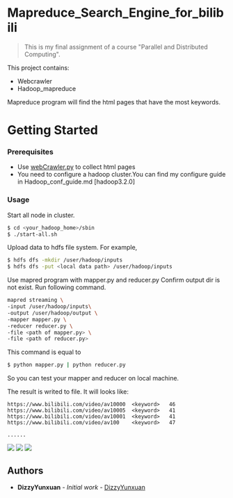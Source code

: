 # Mapreduce_Search_Engine_for_bilibili

> This is my final assignment of a course "Parallel and Distributed Computing".

This project contains: 
* Webcrawler
* Hadoop_mapreduce

Mapreduce program will find the html pages that have the most keywords.


# Getting Started

### Prerequisites
* Use [webCrawler.py](https://github.com/DizzyYunxuan/Mapreduce_Search_Program_for_bilibili/blob/master/webCrawler.py) to collect html pages
* You need to configure a hadoop cluster.You can find my configure guide in Hadoop_conf_guide.md [hadoop3.2.0]

### Usage

Start all node in cluster.

```sh
$ cd <your_hadoop_home>/sbin
$ ./start-all.sh
```

Upload data to hdfs file system. For example,

```sh
$ hdfs dfs -mkdir /user/hadoop/inputs
$ hdfs dfs -put <local data path> /user/hadoop/inputs
```
Use mapred program with mapper.py and reducer.py
Confirm output dir is not exist. Run following command.

```sh
mapred streaming \
-input /user/hadoop/inputs\
-output /user/hadoop/output \
-mapper mapper.py \
-reducer reducer.py \
-file <path of mapper.py> \
-file <path of reducer.py>
```
This command is equal to
```sh
$ python mapper.py | python reducer.py
```
So you can test your mapper and reducer on local machine.

The result is writed to file. It will looks like:
```
https://www.bilibili.com/video/av10000	<keyword>	46
https://www.bilibili.com/video/av10005	<keyword>	41
https://www.bilibili.com/video/av10001	<keyword>	41
https://www.bilibili.com/video/av100	<keyword>	47

......
```
![](https://i.loli.net/2019/07/09/5d24a712b323c45075.png)
![](https://i.loli.net/2019/07/09/5d24a7178024896115.png)
![](https://i.loli.net/2019/07/09/5d24a71f90f9082005.png)

## Authors

* **DizzyYunxuan** - *Initial work* - [DizzyYunxuan](https://github.com/DizzyYunxuan)
